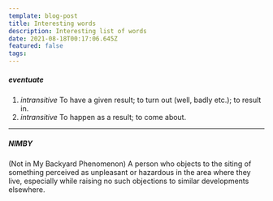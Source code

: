 ```yaml
---
template: blog-post
title: Interesting words
description: Interesting list of words
date: 2021-08-18T00:17:06.645Z
featured: false
tags:
---
```

<h5>eventuate</h5>

1. *intransitive* To have a given result; to turn out (well, badly etc.); to result in.
2. *intransitive* To happen as a result; to come about.


---

<h5>NIMBY</h5>
(Not in My Backyard Phenomenon)  
A person who objects to the siting of something perceived as unpleasant or hazardous in the area where they live, especially while raising no such objections to similar developments elsewhere.
